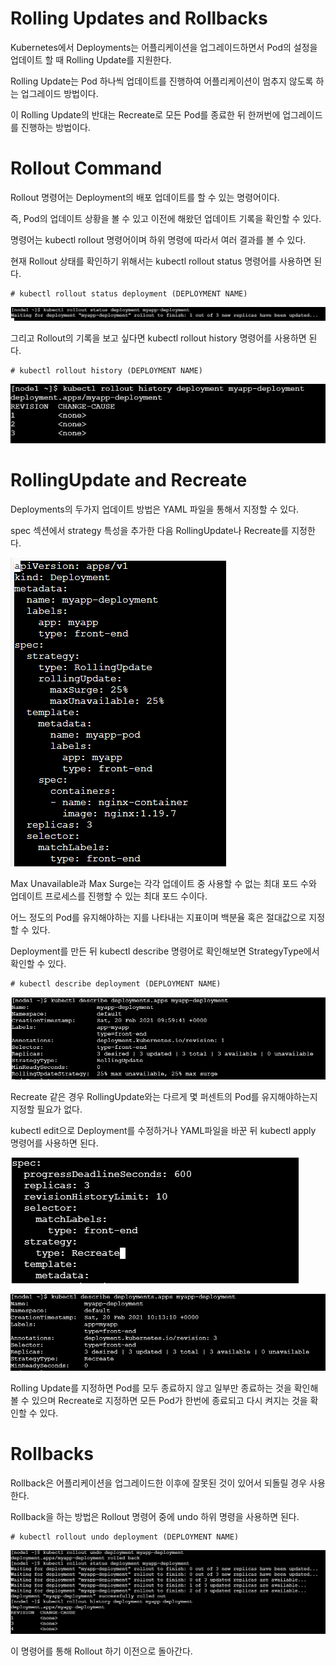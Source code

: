 # Rolling Updates and Rollbacks

Kubernetes에서 Deployments는 어플리케이션을 업그레이드하면서 Pod의 설정을 업데이트 할 때 Rolling Update를 지원한다.

Rolling Update는 Pod 하나씩 업데이트를 진행하여 어플리케이션이 멈추지 않도록 하는 업그레이드 방법이다.

이 Rolling Update의 반대는 Recreate로 모든 Pod를 종료한 뒤 한꺼번에 업그레이드를 진행하는 방법이다. 

# Rollout Command

Rollout 명령어는 Deployment의 배포 업데이트를 할 수 있는 명령어이다.

즉, Pod의 업데이트 상황을 볼 수 있고 이전에 해왔던 업데이트 기록을 확인할 수 있다.

명령어는 kubectl rollout 명령어이며 하위 명령에 따라서 여러 결과를 볼 수 있다.

현재 Rollout 상태를 확인하기 위해서는 kubectl rollout status 명령어를 사용하면 된다.

```
# kubectl rollout status deployment (DEPLOYMENT NAME)
```

![image1](https://github.com/kjo26619/Certificated-Kubernetes-Administrator/blob/main/Chapter2/Image/rolling1.PNG)

그리고 Rollout의 기록을 보고 싶다면 kubectl rollout history 명령어를 사용하면 된다.

```
# kubectl rollout history (DEPLOYMENT NAME)
```

![image2](https://github.com/kjo26619/Certificated-Kubernetes-Administrator/blob/main/Chapter2/Image/rolling2.PNG)

# RollingUpdate and Recreate

Deployments의 두가지 업데이트 방법은 YAML 파일을 통해서 지정할 수 있다.

spec 섹션에서 strategy 특성을 추가한 다음 RollingUpdate나 Recreate를 지정한다.

![image3](https://github.com/kjo26619/Certificated-Kubernetes-Administrator/blob/main/Chapter2/Image/rolling3.PNG)

Max Unavailable과 Max Surge는 각각 업데이트 중 사용할 수 없는 최대 포드 수와 업데이트 프로세스를 진행할 수 있는 최대 포드 수이다.

어느 정도의 Pod를 유지해야하는 지를 나타내는 지표이며 백분율 혹은 절대값으로 지정할 수 있다.

Deployment를 만든 뒤 kubectl describe 명령어로 확인해보면 StrategyType에서 확인할 수 있다.

```
# kubectl describe deployment (DEPLOYMENT NAME)
```

![image4](https://github.com/kjo26619/Certificated-Kubernetes-Administrator/blob/main/Chapter2/Image/rolling4.PNG)

Recreate 같은 경우 RollingUpdate와는 다르게 몇 퍼센트의 Pod를 유지해야하는지 지정할 필요가 없다.

kubectl edit으로 Deployment를 수정하거나 YAML파일을 바꾼 뒤 kubectl apply 명령어를 사용하면 된다.

![image5](https://github.com/kjo26619/Certificated-Kubernetes-Administrator/blob/main/Chapter2/Image/rolling5.PNG)

![image6](https://github.com/kjo26619/Certificated-Kubernetes-Administrator/blob/main/Chapter2/Image/rolling6.PNG)

Rolling Update를 지정하면 Pod를 모두 종료하지 않고 일부만 종료하는 것을 확인해볼 수 있으며 Recreate로 지정하면 모든 Pod가 한번에 종료되고 다시 켜지는 것을 확인할 수 있다.

# Rollbacks

Rollback은 어플리케이션을 업그레이드한 이후에 잘못된 것이 있어서 되돌릴 경우 사용한다.

Rollback을 하는 방법은 Rollout 명령어 중에 undo 하위 명령을 사용하면 된다.

```
# kubectl rollout undo deployment (DEPLOYMENT NAME)
```

![image7](https://github.com/kjo26619/Certificated-Kubernetes-Administrator/blob/main/Chapter2/Image/rolling7.PNG)

이 명령어를 통해 Rollout 하기 이전으로 돌아간다.

